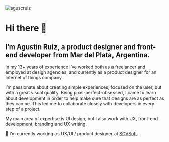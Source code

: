 ![aguscruiz](https://agustinruiz.com/logo.svg)

# Hi there 👋 

## I’m Agustín Ruiz, a product designer and front-end developer from Mar del Plata, Argentina.

In my 13+ years of experience I’ve worked both as a freelancer and employed at design agencies, and currently as a product designer for an Internet of things company.

I’m passionate about creating simple experiences, focused on the user, but with a great visual quality. Being pixel-perfect-obsessed, I came to learn about development in order to help make sure that designs are as perfect as they can be. This led me to collaborate closely with developers in every step of a project.

My main area of expertise is UI design, but I also work with UX, front-end development, branding and UX writing. 

🎨 I’m currently working as UX/UI / product designer at [SCVSoft](https://scvsoft.com/). 
